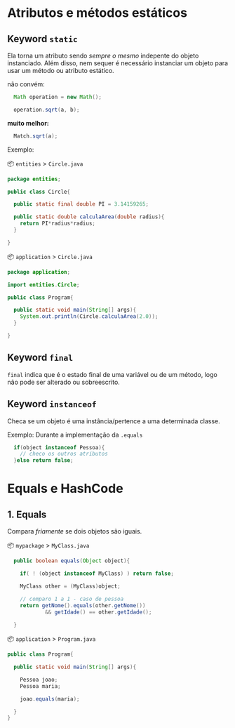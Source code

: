 # Atributos e métodos estáticos

## Keyword `static`

Ela torna um atributo sendo *sempre o mesmo* indepente do objeto instanciado. Além disso, nem sequer é necessário instanciar um objeto para usar um método ou atributo estático.

não convém:
```java
  Math operation = new Math();

  operation.sqrt(a, b);
```

**muito melhor:**
```java
  Match.sqrt(a);
```

Exemplo:

📦 `entities` > `Circle.java`
```java
package entities;

public class Circle{

  public static final double PI = 3.14159265;

  public static double calculaArea(double radius){
    return PI*radius*radius;
  }

}
```

📦 `application` > `Circle.java`
```java
package application;

import entities.Circle;

public class Program{

  public static void main(String[] args){
    System.out.println(Circle.calculaArea(2.0));
  }

}

```

## Keyword `final`

`final` indica que é o estado final de uma variável ou de um método, logo não pode ser alterado ou sobreescrito.


## Keyword `instanceof`

Checa se um objeto é uma instância/pertence a uma determinada classe.


Exemplo: Durante a implementação da `.equals`
```java
  if(object instanceof Pessoa){
    // checo os outros atributos
  }else return false;
```

# Equals e HashCode

## 1. Equals

Compara *friamente* se dois objetos são iguais.

📦 `mypackage` > `MyClass.java`
```java
  public boolean equals(Object object){

    if( ! (object instanceof MyClass) ) return false;

    MyClass other = (MyClass)object;

    // comparo 1 a 1 - caso de pessoa
    return getNome().equals(other.getNome()) 
            && getIdade() == other.getIdade();
    
  }
```

📦 `application` > `Program.java`
```java
public class Program{

  public static void main(String[] args){

    Pessoa joao;
    Pessoa maria;

    joao.equals(maria);

  }
}
```

